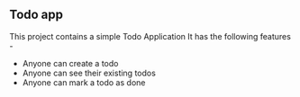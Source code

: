 ## Todo app
This project contains a simple Todo Application 
It has the following features -

- Anyone can create a todo
- Anyone can see their existing todos
- Anyone can mark a todo as done  